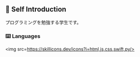 ## 🩵 Self Introduction
  プログラミングを勉強する学生です。
### ⌨️ Languages
<img src=https://skillicons.dev/icons?i=html,js,css,swift,py/>
